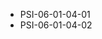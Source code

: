 <!--
    ATTENTION: This file was generated via gradle!
               Do NOT manually edit this file! Any such changes will be overwritten!
-->
* PSI-06-01-04-01
* PSI-06-01-04-02
